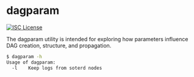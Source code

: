 dagparam
===

[![ISC License](http://img.shields.io/badge/license-ISC-blue.svg)](http://copyfree.org)

The dagparam utility is intended for exploring how parameters influence DAG creation, structure, and propagation.
```bash
$ dagparam -h
Usage of dagparam:
  -l	Keep logs from soterd nodes
```